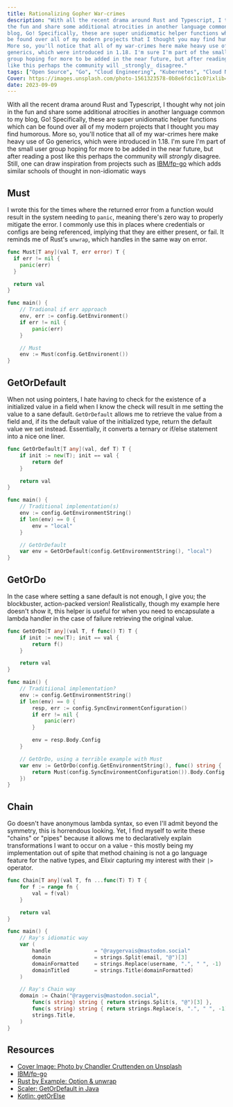 ```yaml
---
title: Rationalizing Gopher War-crimes
description: "With all the recent drama around Rust and Typescript, I thought why not join in
the fun and share some additional atrocities in another language common to my
blog, Go! Specifically, these are super unidiomatic helper functions which can
be found over all of my modern projects that I thought you may find humorous.
More so, you'll notice that all of my war-crimes here make heavy use of Go
generics, which were introduced in 1.18. I'm sure I'm part of the small user
group hoping for more to be added in the near future, but after reading a post
like this perhaps the community will _strongly_ disagree."
tags: ["Open Source", "Go", "Cloud Engineering", "Kubernetes", "Cloud Native", "Software Development"]
Cover: https://images.unsplash.com/photo-1561323578-0b8e6fdc11c0?ixlib=rb-4.0.3&ixid=M3wxMjA3fDB8MHxwaG90by1wYWdlfHx8fGVufDB8fHx8fA
date: 2023-09-09
---
```


With all the recent drama around Rust and Typescript, I thought why not join in
the fun and share some additional atrocities in another language common to my
blog, Go! Specifically, these are super unidiomatic helper functions which can
be found over all of my modern projects that I thought you may find humorous.
More so, you'll notice that all of my war-crimes here make heavy use of Go
generics, which were introduced in 1.18. I'm sure I'm part of the small user
group hoping for more to be added in the near future, but after reading a post
like this perhaps the community will _strongly_ disagree. Still, one can draw
inspiration from projects such as [IBM/fp-go](https://github.com/IBM/fp-go)
which adds similar schools of thought in non-idiomatic ways

## Must

I wrote this for the times where the returned error from a function would
result in the system needing to `panic`, meaning there's zero way to properly
mitigate the error. I commonly use this in places where credentials or configs
are being referenced, implying that they are either present, or fail. It reminds
me of Rust's `unwrap`, which handles in the same way on error.

```go
func Must[T any](val T, err error) T {
  if err != nil {
    panic(err)
  }

  return val
}

func main() {
	// Tradional if err approach
	env, err := config.GetEnvironment()
	if err != nil {
		panic(err)
	}

	// Must
	env := Must(config.GetEnvironent())
}
```

## GetOrDefault

When not using pointers, I hate having to check for the existence of a
initialized value in a field when I know the check will result in me setting the
value to a sane default. `GetOrDefault` allows me to retrieve the value from a
field and, if its the default value of the initialized type, return the default
value we set instead. Essentially, it converts a ternary or if/else statement
into a nice one liner.

```go
func GetOrDefault[T any](val, def T) T {
	if init := new(T); init == val {
		return def
	}

	return val
}

func main() {
	// Traditional implementation(s)
	env := config.GetEnvironmentString()
	if len(env) == 0 {
		env = "local"
	}

	// GetOrDefault
	var env = GetOrDefault(config.GetEnvironmentString(), "local")
}
```

## GetOrDo

In the case where setting a sane default is not enough, I give you; the
blockbuster, action-packed version! Realistically, though my example here
doesn't show it, this helper is useful for when you need to encapsulate a lambda
handler in the case of failure retrieving the original value.

```go
func GetOrDo[T any](val T, f func() T) T {
	if init := new(T); init == val {
		return f()
	}

	return val
}

func main() {
	// Traditiional implementation?
	env := config.GetEnvironmentString()
	if len(env) == 0 {
		resp, err := config.SyncEnvironmentConfiguration()
		if err != nil {
			panic(err)
		}

		env = resp.Body.Config
	}

	// GetOrDo, using a terrible example with Must
	var env := GetOrDo(config.GetEnvironmentString(), func() string {
		return Must(config.SyncEnvironmentConfiguration()).Body.Config
	})
}
```

## Chain

Go doesn't have anonymous lambda syntax, so even I'll admit beyond the symmetry,
this is horrendous looking. Yet, I find myself to write these "chains" or "pipes"
because it allows me to declaratively explain transformations I want to occur
on a value - this mostly being my implementation out of spite that method
chaining is not a go language feature for the native types, and Elixir capturing
my interest with their `|>` operator.

```go
func Chain[T any](val T, fn ...func(T) T) T {
	for f := range fn {
		val = f(val)
	}

	return val
}

func main() {
	// Ray's idiomatic way
	var (
		handle				= "@raygervais@mastodon.social"
		domain				= strings.Split(email, "@")[3]
		domainFormatted		= strings.Replace(username, ".", " ", -1)
		domainTitled		= strings.Title(domainFormatted)
	)

	// Ray's Chain way
	domain := Chain("@raygervis@mastodon.social",
		func(s string) string { return strings.Split(s, "@")[3] },
		func(s string) string { return strings.Replace(s, ".", " ", -1) },
		strings.Title,
	)
}
```

## Resources

- [Cover Image: Photo by Chandler Cruttenden on Unsplash](https://unsplash.com/photos/c55NHPguULU)
- [IBM/fp-go](https://github.com/IBM/fp-go)
- [Rust by Example: Option & unwrap](https://doc.rust-lang.org/rust-by-example/error/option_unwrap.html)
- [Scaler: GetOrDefault in Java](https://www.scaler.com/topics/getordefault-in-java/)
- [Kotlin: getOrElse](https://kotlinlang.org/api/latest/jvm/stdlib/kotlin.collections/get-or-else.html)
